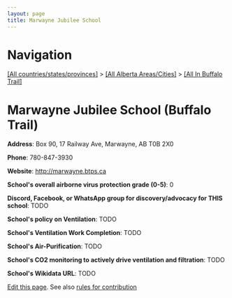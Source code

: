 ```yaml
---
layout: page
title: Marwayne Jubilee School
---
```

# Navigation

[[All countries/states/provinces]](../../..) > [[All Alberta Areas/Cities]](../..) > [[All In Buffalo Trail]](..)

# Marwayne Jubilee School (Buffalo Trail)

**Address**: Box 90, 17 Railway Ave, Marwayne, AB T0B 2X0

**Phone**: 780-847-3930

**Website**: <http://marwayne.btps.ca>

**School's overall airborne virus protection grade (0-5)**: 0

**Discord, Facebook, or WhatsApp group for discovery/advocacy for THIS school**: TODO

**School's policy on Ventilation**: TODO

**School's Ventilation Work Completion**: TODO

**School's Air-Purification**: TODO

**School's CO2 monitoring to actively drive ventilation and filtration**: TODO

**School's Wikidata URL**: TODO


[Edit this page](https://github.com/ventilate-schools/AB/edit/main/./Buffalo_Trail/Marwayne_Jubilee_School.md). See also [rules for contribution](../../../contribution-rules/)